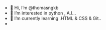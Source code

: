 - 👋 Hi, I’m @thomasngkb
- 👀 I’m interested in python , A.I...
- 🌱 I’m currently learning .HTML & CSS & Git..
-

<!---
thomasngkb/thomasngkb is a ✨ special ✨ repository because its `README.md` (this file) appears on your GitHub profile.
You can click the Preview link to take a look at your changes.
--->
